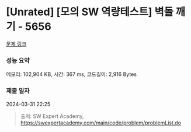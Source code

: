 # [Unrated] [모의 SW 역량테스트] 벽돌 깨기 - 5656 

[문제 링크](https://swexpertacademy.com/main/code/problem/problemDetail.do?contestProbId=AWXRQm6qfL0DFAUo) 

### 성능 요약

메모리: 102,904 KB, 시간: 367 ms, 코드길이: 2,916 Bytes

### 제출 일자

2024-03-31 22:25



> 출처: SW Expert Academy, https://swexpertacademy.com/main/code/problem/problemList.do